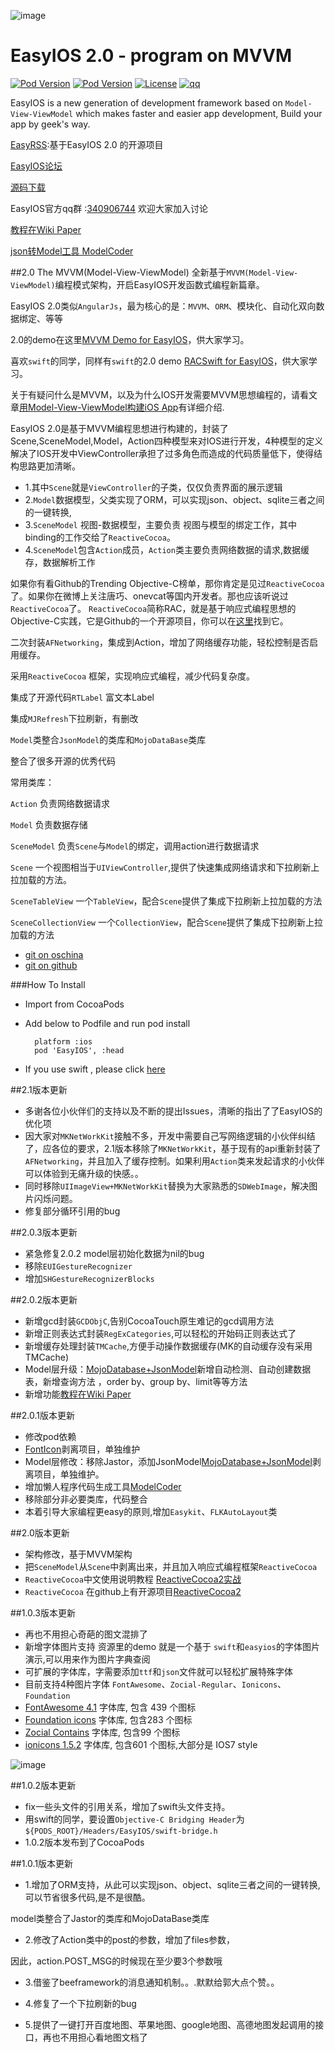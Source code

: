 ![image](https://raw.githubusercontent.com/zhuchaowe/EasyIOS/gh-pages/images/logo.png)

EasyIOS 2.0 - program on MVVM
=======
[![Pod Version](http://img.shields.io/cocoapods/v/EasyIOS.svg)](http://easyios.08dream.com)
[![Pod Version](http://img.shields.io/cocoapods/p/EasyIOS.svg)](http://cocoadocs.org/docsets/EasyIOS/)
[![License](http://img.shields.io/cocoapods/l/EasyIOS.svg)](http://cocoadocs.org/docsets/EasyIOS/)
[![qq](http://img.shields.io/badge/QQ%E7%BE%A4-340906744-green.svg)](http://shang.qq.com/wpa/qunwpa?idkey=562d002e275a8199081313b00580fb7111a4faf694216a239064d29f5238bc91)


EasyIOS is a new generation of development framework based on `Model-View-ViewModel` which makes faster and easier app development, Build your app by geek's way.

[EasyRSS](https://github.com/zhuchaowe/EasyRSS):基于EasyIOS 2.0 的开源项目

[EasyIOS论坛](http://easyios.08dream.com)

[源码下载](https://github.com/zhuchaowe/EasyIOS/archive/master.zip)

EasyIOS官方qq群 :[340906744](http://shang.qq.com/wpa/qunwpa?idkey=562d002e275a8199081313b00580fb7111a4faf694216a239064d29f5238bc91) 欢迎大家加入讨论

[教程在Wiki Paper](https://github.com/zhuchaowe/EasyIOS/wiki)

[json转Model工具 ModelCoder](https://github.com/zhuchaowe/ModelCoder) 

##2.0 The MVVM(Model-View-ViewModel)
全新基于`MVVM(Model-View-ViewModel)`编程模式架构，开启EasyIOS开发函数式编程新篇章。

EasyIOS 2.0类似`AngularJs`，最为核心的是：`MVVM`、`ORM`、模块化、自动化双向数据绑定、等等

2.0的demo在这里[MVVM Demo for EasyIOS](https://github.com/zhuchaowe/MVVM-Demo--EasyIOS-)，供大家学习。

喜欢`swift`的同学，同样有`swift`的2.0 demo [RACSwift for EasyIOS](https://github.com/zhuchaowe/RACSwift)，供大家学习。

关于有疑问什么是MVVM，以及为什么IOS开发需要MVVM思想编程的，请看文章[用Model-View-ViewModel构建iOS App](http://swift.08dream.com/index.php?s=/Home/Article/detail/id/10036.html)有详细介绍.

EasyIOS 2.0是基于MVVM编程思想进行构建的，封装了Scene,SceneModel,Model，Action四种模型来对IOS进行开发，4种模型的定义解决了IOS开发中ViewController承担了过多角色而造成的代码质量低下，使得结构思路更加清晰。

* 1.其中`Scene`就是`ViewController`的子类，仅仅负责界面的展示逻辑
* 2.`Model`数据模型，父类实现了ORM，可以实现json、object、sqlite三者之间的一键转换,
* 3.`SceneModel` 视图-数据模型，主要负责 视图与模型的绑定工作，其中binding的工作交给了`ReactiveCocoa`。
* 4.`SceneModel`包含`Action`成员，`Action`类主要负责网络数据的请求,数据缓存，数据解析工作

如果你有看Github的Trending Objective-C榜单，那你肯定是见过`ReactiveCocoa`了。如果你在微博上关注唐巧、onevcat等国内开发者。那也应该听说过`ReactiveCocoa`了。 
`ReactiveCocoa`简称RAC，就是基于响应式编程思想的Objective-C实践，它是Github的一个开源项目，你可以在[这里](https://github.com/ReactiveCocoa/ReactiveCocoa)找到它。


二次封装`AFNetworking`，集成到Action，增加了网络缓存功能，轻松控制是否启用缓存。

采用`ReactiveCocoa` 框架，实现响应式编程，减少代码复杂度。

集成了开源代码`RTLabel` 富文本Label

集成`MJRefresh`下拉刷新，有删改

`Model`类整合`JsonModel`的类库和`MojoDataBase`类库

整合了很多开源的优秀代码

常用类库：

`Action` 负责网络数据请求

`Model` 负责数据存储

`SceneModel` 负责`Scene`与`Model`的绑定，调用action进行数据请求

`Scene` 一个视图相当于`UIViewController`,提供了快速集成网络请求和下拉刷新上拉加载的方法。

`SceneTableView`  一个`TableView`，配合`Scene`提供了集成下拉刷新上拉加载的方法

`SceneCollectionView` 一个`CollectionView`，配合`Scene`提供了集成下拉刷新上拉加载的方法



* [git on oschina ](http://git.oschina.net/zhuchaowe/EasyIOS)
* [git on github ](https://github.com/zhuchaowe/EasyIOS)

###How To Install
* Import from CocoaPods 
* Add below to Podfile and run pod install

    	platform :ios
    	pod 'EasyIOS', :head
    	
* If you use swift , please click [here](https://github.com/zhuchaowe/RACSwift)

##2.1版本更新
* 多谢各位小伙伴们的支持以及不断的提出Issues，清晰的指出了了EasyIOS的优化项
* 因大家对`MKNetWorkKit`接触不多，开发中需要自己写网络逻辑的小伙伴纠结了，应各位的要求，2.1版本移除了`MKNetWorkKit`，基于现有的api重新封装了`AFNetworking`，并且加入了缓存控制。如果利用`Action`类来发起请求的小伙伴可以体验到无痛升级的快感。。
* 同时移除`UIImageView+MKNetWorkKit`替换为大家熟悉的`SDWebImage`，解决图片闪烁问题。
* 修复部分循环引用的bug

##2.0.3版本更新
* 紧急修复2.0.2 model层初始化数据为nil的bug
* 移除`EUIGestureRecognizer`
* 增加`SHGestureRecognizerBlocks`

##2.0.2版本更新

* 新增gcd封装`GCDObjC`,告别CocoaTouch原生难记的gcd调用方法
* 新增正则表达式封装`RegExCategories`,可以轻松的开始码正则表达式了
* 新增缓存处理封装`TMCache`,方便手动操作数据缓存(MK的自动缓存没有采用TMCache)
* Model层升级：[MojoDatabase+JsonModel](https://github.com/zhuchaowe/mojo-database)新增自动检测、自动创建数据表，新增查询方法 ，order by、group by、limit等等方法 
* 新增功能[教程在Wiki Paper](https://github.com/zhuchaowe/EasyIOS/wiki)

##2.0.1版本更新

* 修改pod依赖
* [FontIcon](https://github.com/zhuchaowe/FontIcon)剥离项目，单独维护
* Model层修改：移除Jastor，添加JsonModel[MojoDatabase+JsonModel](https://github.com/zhuchaowe/mojo-database)剥离项目，单独维护。
* 增加懒人程序代码生成工具[ModelCoder](https://github.com/zhuchaowe/ModelCoder) 
* 移除部分非必要类库，代码整合
* 本着引导大家编程更easy的原则,增加`Easykit`、`FLKAutoLayout`类


##2.0版本更新

* 架构修改，基于MVVM架构
* 把`SceneModel`从`Scene`中剥离出来，并且加入响应式编程框架`ReactiveCocoa`
* `ReactiveCocoa`中文使用说明教程 [ReactiveCocoa2实战](http://swift.08dream.com/index.php?s=/Home/Article/detail/id/10035.html)
* `ReactiveCocoa` 在github上有开源项目[ReactiveCocoa2](https://github.com/ReactiveCocoa/ReactiveCocoa)

##1.0.3版本更新

*  再也不用担心奇葩的图文混排了
*  新增字体图片支持 资源里的demo 就是一个基于 `swift`和`easyios`的字体图片演示,可以用来作为图片字典查阅
*  可扩展的字体库，字需要添加`ttf`和`json`文件就可以轻松扩展特殊字体
*  目前支持4种图片字体 `FontAwesome`、`Zocial-Regular`、`Ionicons`、`Foundation`
*  [FontAwesome 4.1](http://fortawesome.github.io/Font-Awesome/) 字体库, 包含 439 个图标
*  [Foundation icons](http://zurb.com/playground/foundation-icon-fonts-3) 字体库, 包含283 个图标
*  [Zocial Contains](http://zocial.smcllns.com/) 字体库, 包含99 个图标
*  [ionicons 1.5.2](http://ionicons.com/) 字体库, 包含601 个图标,大部分是 IOS7 style

![image](http://08dream-08dream.stor.sinaapp.com/100003535548847.gif)

##1.0.2版本更新

*  fix一些头文件的引用关系，增加了swift头文件支持。
*  用swift的同学，要设置`Objective-C Bridging Header`为`${PODS_ROOT}/Headers/EasyIOS/swift-bridge.h`
*  1.0.2版本发布到了CocoaPods

##1.0.1版本更新
* 1.增加了ORM支持，从此可以实现json、object、sqlite三者之间的一键转换,可以节省很多代码,是不是很酷。
		
model类整合了Jastor的类库和MojoDataBase类库

* 2.修改了Action类中的post的参数，增加了files参数，

因此，action.POST_MSG的时候现在至少要3个参数哦

* 3.借鉴了beeframework的消息通知机制。。.默默给郭大点个赞。。

* 4.修复了一个下拉刷新的bug

* 5.提供了一键打开百度地图、苹果地图、google地图、高德地图发起调用的接口，再也不用担心看地图文档了





